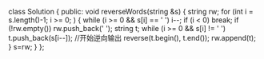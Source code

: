 class Solution {
public:
    void reverseWords(string &s) {
    string rw;
		for (int i = s.length()-1; i >= 0; )
		{
			while (i >= 0 && s[i] == ' ') i--; 
			if (i < 0) break;
			if (!rw.empty()) rw.push_back(' ');
			string t;
			while (i >= 0 && s[i] != ' ') t.push_back(s[i--]); //开始逆向输出
			reverse(t.begin(), t.end());
			rw.append(t);
		}
        s=rw;
    }
};
